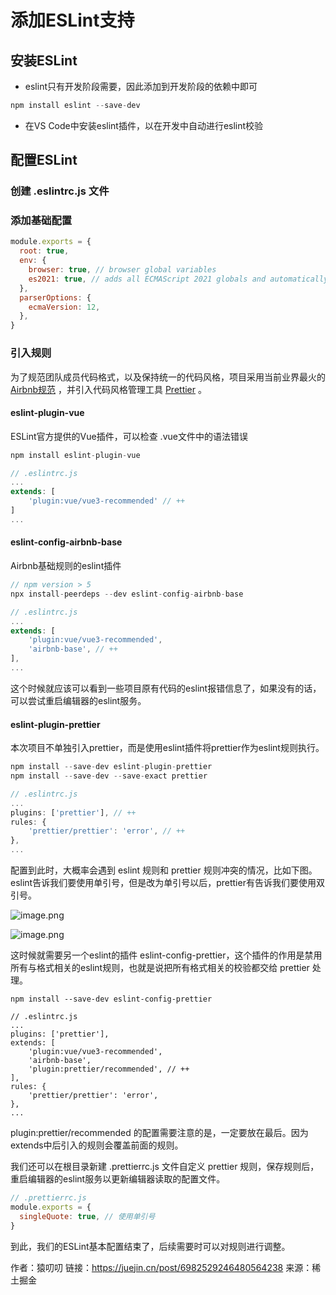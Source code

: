 # 添加ESLint支持

## 安装ESLint

- eslint只有开发阶段需要，因此添加到开发阶段的依赖中即可

```javascript
npm install eslint --save-dev
```

- 在VS Code中安装eslint插件，以在开发中自动进行eslint校验

## 配置ESLint

### 创建 .eslintrc.js 文件

### 添加基础配置

```javascript
module.exports = {
  root: true,
  env: {
    browser: true, // browser global variables
    es2021: true, // adds all ECMAScript 2021 globals and automatically sets the ecmaVersion parser option to 12.
  },
  parserOptions: {
    ecmaVersion: 12,
  },
}
```

### 引入规则

为了规范团队成员代码格式，以及保持统一的代码风格，项目采用当前业界最火的 [Airbnb规范](https://link.juejin.cn?target=https%3A%2F%2Fgithub.com%2Fairbnb%2Fjavascript) ，并引入代码风格管理工具 [Prettier](https://link.juejin.cn?target=https%3A%2F%2Fprettier.io%2F) 。

#### eslint-plugin-vue

ESLint官方提供的Vue插件，可以检查 .vue文件中的语法错误

```javascript
npm install eslint-plugin-vue

// .eslintrc.js
...
extends: [
    'plugin:vue/vue3-recommended' // ++
]
...

```

#### eslint-config-airbnb-base

Airbnb基础规则的eslint插件

```javascript
// npm version > 5
npx install-peerdeps --dev eslint-config-airbnb-base

// .eslintrc.js
...
extends: [
    'plugin:vue/vue3-recommended',
    'airbnb-base', // ++
],
...

```

这个时候就应该可以看到一些项目原有代码的eslint报错信息了，如果没有的话，可以尝试重启编辑器的eslint服务。

#### eslint-plugin-prettier

本次项目不单独引入prettier，而是使用eslint插件将prettier作为eslint规则执行。

```javascript
npm install --save-dev eslint-plugin-prettier
npm install --save-dev --save-exact prettier

// .eslintrc.js
...
plugins: ['prettier'], // ++
rules: {
    'prettier/prettier': 'error', // ++
},
...

```

配置到此时，大概率会遇到 eslint 规则和 prettier 规则冲突的情况，比如下图。eslint告诉我们要使用单引号，但是改为单引号以后，prettier有告诉我们要使用双引号。

![image.png](https://p3-juejin.byteimg.com/tos-cn-i-k3u1fbpfcp/299319db7ca34edda9143e7b5d357e18~tplv-k3u1fbpfcp-watermark.awebp)

![image.png](https://p3-juejin.byteimg.com/tos-cn-i-k3u1fbpfcp/cac8b254413040edad14f6d20355ad91~tplv-k3u1fbpfcp-watermark.awebp)

这时候就需要另一个eslint的插件 eslint-config-prettier，这个插件的作用是禁用所有与格式相关的eslint规则，也就是说把所有格式相关的校验都交给 prettier 处理。

```
npm install --save-dev eslint-config-prettier

// .eslintrc.js
...
plugins: ['prettier'],
extends: [
    'plugin:vue/vue3-recommended',
    'airbnb-base',
    'plugin:prettier/recommended', // ++
],
rules: {
    'prettier/prettier': 'error',
},
...
```

plugin:prettier/recommended 的配置需要注意的是，一定要放在最后。因为extends中后引入的规则会覆盖前面的规则。

我们还可以在根目录新建 .prettierrc.js 文件自定义 prettier 规则，保存规则后，重启编辑器的eslint服务以更新编辑器读取的配置文件。

```js
// .prettierrc.js
module.exports = {
  singleQuote: true, // 使用单引号
}
```

到此，我们的ESLint基本配置结束了，后续需要时可以对规则进行调整。

作者：猿叨叨
链接：https://juejin.cn/post/6982529246480564238
来源：稀土掘金


